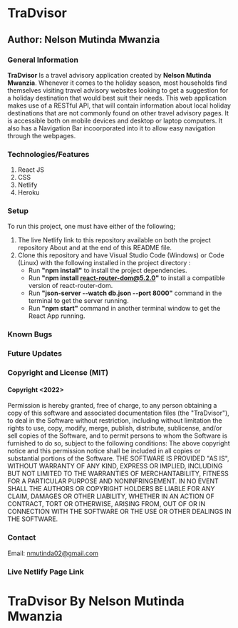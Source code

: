 # TraDvisor
## Author: Nelson Mutinda Mwanzia
### General Information
**TraDvisor** Is a travel advisory application created by __Nelson Mutinda Mwanzia__. Whenever it comes to the holiday season, most households find themselves visiting travel advisory websites looking to get a suggestion for a holiday destination that would best suit their needs. This web application makes use of a RESTful API, that will contain information about local holiday destinations that are not commonly found on other travel advisory pages. It is accessible both on mobile devices and desktop or laptop computers. It also has a Navigation Bar incoorporated into it to allow easy navigation through the webpages.
### Technologies/Features 
1. React JS
2. CSS 
3. Netlify
4. Heroku
### Setup
To run this project, one must have either of the following;
1. The live Netlify link to this repository available on both the project repository About and at the end of this README file.
2. Clone this repository and have Visual Studio Code (Windows) or Code (Linux) with the following installed in the project directory :
    * Run __"npm install"__ to install the project dependencies.
    * Run __"npm install react-router-dom@5.2.0"__ to install a compatible version of react-router-dom. 
    * Run __"json-server --watch db.json --port 8000"__ command in the terminal to get the server running.
    * Run __"npm start"__ command in another terminal window to get the React App running.
### Known Bugs
### Future Updates
### Copyright and License (MIT)
#### Copyright <2022>
Permission is hereby granted, free of charge, to any person obtaining a copy of this software and associated documentation files (the "TraDvisor"), to deal in the Software without restriction, including without limitation the rights to use, copy, modify, merge, publish, distribute, sublicense, and/or sell copies of the Software, and to permit persons to whom the Software is furnished to do so, subject to the following conditions:
The above copyright notice and this permission notice shall be included in all copies or substantial portions of the Software.
THE SOFTWARE IS PROVIDED "AS IS", WITHOUT WARRANTY OF ANY KIND, EXPRESS OR IMPLIED, INCLUDING BUT NOT LIMITED TO THE WARRANTIES OF MERCHANTABILITY, FITNESS FOR A PARTICULAR PURPOSE AND NONINFRINGEMENT. IN NO EVENT SHALL THE AUTHORS OR COPYRIGHT HOLDERS BE LIABLE FOR ANY CLAIM, DAMAGES OR OTHER LIABILITY, WHETHER IN AN ACTION OF CONTRACT, TORT OR OTHERWISE, ARISING FROM, OUT OF OR IN CONNECTION WITH THE SOFTWARE OR THE USE OR OTHER DEALINGS IN THE SOFTWARE.
### Contact
Email: nmutinda02@gmail.com
### Live Netlify Page Link
# TraDvisor By Nelson Mutinda Mwanzia